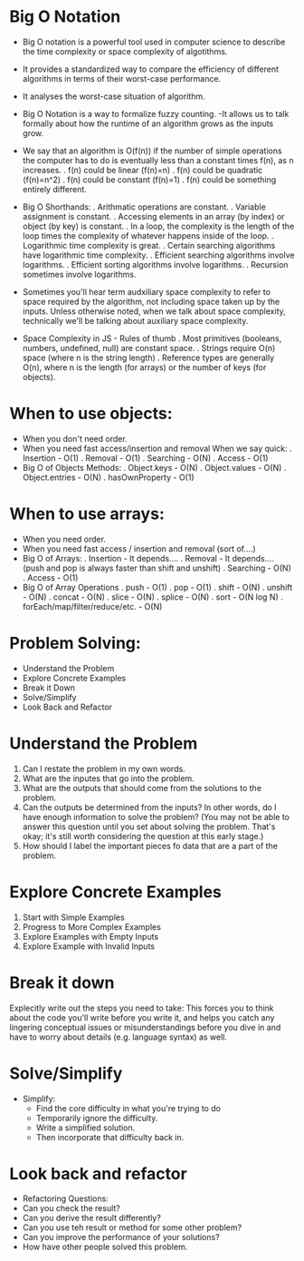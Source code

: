 # Big O Notation

- Big O notation is a powerful tool used in computer science to describe the time complexity or space complexity of algotithms.
- It provides a standardized way to compare the efficiency of different algorithms in terms of their worst-case performance.
- It analyses the worst-case situation of algorithm.
- Big O Notation is a way to formalize fuzzy counting.
  -It allows us to talk formally about how the runtime of an algorithm grows as the inputs grow.
- We say that an algorithm is O(f(n)) if the number of simple operations the computer has to do is eventually less than a constant times f(n), as n increases.
  . f(n) could be linear (f(n)=n)
  . f(n) could be quadratic (f(n)=n^2)
  . f(n) could be constant (f(n)=1)
  . f(n) could be something entirely different.

- Big O Shorthands:
  . Arithmatic operations are constant.
  . Variable assignment is constant.
  . Accessing elements in an array (by index) or object (by key) is constant.
  . In a loop, the complexity is the length of the loop times the complexity of whatever happens inside of the loop.
  . Logarithmic time complexity is great.
  . Certain searching algorithms have logarithmic time complexity.
  . Efficient searching algorithms involve logarithms.
  . Efficient sorting algorithms involve logarithms.
  . Recursion sometimes involve logarithms.

- Sometimes you'll hear term audxiliary space complexity to refer to space required by the algorithm, not including space taken up by the inputs.
  Unless otherwise noted, when we talk about space complexity, technically we'll be talking about auxiliary space complexity.

- Space Complexity in JS - Rules of thumb
  . Most primitives (booleans, numbers, undefined, null) are constant space.
  . Strings require O(n) space (where n is the string length)
  . Reference types are generally O(n), where n is the length (for arrays) or the number of keys (for objects).

# When to use objects:

- When you don't need order.
- When you need fast access/insertion and removal
  When we say quick:
  . Insertion - O(1)
  . Removal - O(1)
  . Searching - O(N)
  . Access - O(1)
- Big O of Objects Methods:
  . Object.keys - O(N)
  . Object.values - O(N)
  . Object.entries - O(N)
  . hasOwnProperty - O(1)

# When to use arrays:

- When you need order.
- When you need fast access / insertion and removal (sort of....)
- Big O of Arrays:
  . Insertion - It depends....
  . Removal - It depends....
  (push and pop is always faster than shift and unshift)
  . Searching - O(N)
  . Access - O(1)
- Big O of Array Operations
  . push - O(1)
  . pop - O(1)
  . shift - O(N)
  . unshift - O(N)
  . concat - O(N)
  . slice - O(N)
  . splice - O(N)
  . sort - O(N log N)
  . forEach/map/filter/reduce/etc. - O(N)

# Problem Solving:

- Understand the Problem
- Explore Concrete Examples
- Break it Down
- Solve/Simplify
- Look Back and Refactor

# Understand the Problem

1. Can I restate the problem in my own words.
2. What are the inputes that go into the problem.
3. What are the outputs that should come from the solutions to the problem.
4. Can the outputs be determined from the inputs? In other words, do I have enough information to solve the problem? (You may not be able to answer this question until you set about solving the problem. That's okay; it's still worth considering the question at this early stage.)
5. How should I label the important pieces fo data that are a part of the problem.

# Explore Concrete Examples

1. Start with Simple Examples
2. Progress to More Complex Examples
3. Explore Examples with Empty Inputs
4. Explore Example with Invalid Inputs

# Break it down

Explecitly write out the steps you need to take: This forces you to think about the code you'll write before you write it, and helps you catch any lingering conceptual issues or misunderstandings before you dive in and have to worry about details (e.g. language syntax) as well.

# Solve/Simplify

- Simplify:
  - Find the core difficulty in what you're trying to do
  - Temporarily ignore the difficulty.
  - Write a simplified solution.
  - Then incorporate that difficulty back in.

# Look back and refactor

- Refactoring Questions:
- Can you check the result?
- Can you derive the result differently?
- Can you use teh result or method for some other problem?
- Can you improve the performance of your solutions?
- How have other people solved this problem.
